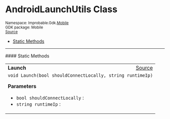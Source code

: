 
# AndroidLaunchUtils Class
<sup>
Namespace: Improbable.Gdk.<a href="{{urlRoot}}/api/mobile-index">Mobile</a><br/>
GDK package: Mobile<br/>
<a href="https://www.github.com/spatialos/gdk-for-unity/blob/0.2.4/workers/unity/Packages/com.improbable.gdk.mobile/Editor/AndroidLaunchUtils.cs/#L10">Source</a>
<style>
a code {
                    padding: 0em 0.25em!important;
}
code {
                    background-color: #ffffff!important;
}
</style>
</sup>
<nav id="pageToc" class="page-toc"><ul><li><a href="#static-methods">Static Methods</a>
</ul></nav>











</p>
<hr style="width:100%; border-top-color:#d8d8d8" />
#### Static Methods


</p>




<table width="100%">
    <tr>
        <td style="border-right:none"><b>Launch</b></td>
        <td style="border-left:none; text-align:right"><a href="https://www.github.com/spatialos/gdk-for-unity/blob/0.2.4/workers/unity/Packages/com.improbable.gdk.mobile/Editor/AndroidLaunchUtils.cs/#L12">Source</a></td>
    </tr>
    <tr>
        <td colspan="2">
<code>void Launch(bool shouldConnectLocally, string runtimeIp)</code></p>



</p>

<b>Parameters</b>

<ul>
<li><code>bool shouldConnectLocally</code> : </li>
<li><code>string runtimeIp</code> : </li>
</ul>





</td>
    </tr>
</table>







